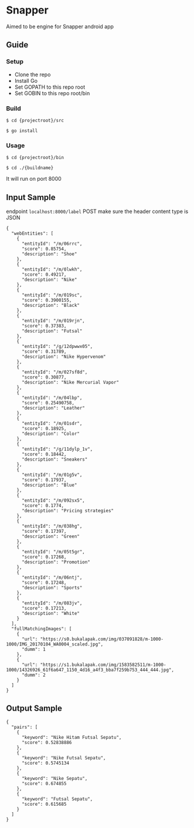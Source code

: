 # Snapper
Aimed to be engine for Snapper android app

## Guide
### Setup
- Clone the repo
- Install Go
- Set GOPATH to this repo root
- Set GOBIN to this repo root/bin

### Build
```shell
$ cd {projectroot}/src
```
```shell
$ go install
```

### Usage
```shell
$ cd {projectroot}/bin
```
```shell
$ cd ./{buildname}
```
It will run on port 8000

## Input Sample
endpoint `localhost:8000/label` POST
make sure the header content type is JSON
```console
{
  "webEntities": [
    {
      "entityId": "/m/06rrc",
      "score": 0.85754,
      "description": "Shoe"
    },
    {
      "entityId": "/m/0lwkh",
      "score": 0.49217,
      "description": "Nike"
    },
    {
      "entityId": "/m/019sc",
      "score": 0.3900155,
      "description": "Black"
    },
    {
      "entityId": "/m/019rjn",
      "score": 0.37383,
      "description": "Futsal"
    },
    {
      "entityId": "/g/12dpwwx05",
      "score": 0.31789,
      "description": "Nike Hypervenom"
    },
    {
      "entityId": "/m/027sf8d",
      "score": 0.30877,
      "description": "Nike Mercurial Vapor"
    },
    {
      "entityId": "/m/04lbp",
      "score": 0.25490758,
      "description": "Leather"
    },
    {
      "entityId": "/m/01sdr",
      "score": 0.18925,
      "description": "Color"
    },
    {
      "entityId": "/g/11dylp_1v",
      "score": 0.18442,
      "description": "Sneakers"
    },
    {
      "entityId": "/m/01g5v",
      "score": 0.17937,
      "description": "Blue"
    },
    {
      "entityId": "/m/092sx5",
      "score": 0.1774,
      "description": "Pricing strategies"
    },
    {
      "entityId": "/m/038hg",
      "score": 0.17397,
      "description": "Green"
    },
    {
      "entityId": "/m/05t5gr",
      "score": 0.17268,
      "description": "Promotion"
    },
    {
      "entityId": "/m/06ntj",
      "score": 0.17248,
      "description": "Sports"
    },
    {
      "entityId": "/m/083jv",
      "score": 0.17213,
      "description": "White"
    }
  ],
  "fullMatchingImages": [
    {
      "url": "https://s0.bukalapak.com/img/037091828/m-1000-1000/IMG_20170104_WA0004_scaled.jpg",
      "dumm": 1
    },
    {
      "url": "https://s1.bukalapak.com/img/1583582511/m-1000-1000/14326926_61f6a647_1150_4d16_a4f3_bba7f259b753_444_444.jpg",
      "dumm": 2
    }
  ]
}
```

## Output Sample
```console
{
  "pairs": [
    {
      "keyword": "Nike Hitam Futsal Sepatu",
      "score": 0.52838886
    },
    {
      "keyword": "Nike Futsal Sepatu",
      "score": 0.5745134
    },
    {
      "keyword": "Nike Sepatu",
      "score": 0.674855
    },
    {
      "keyword": "Futsal Sepatu",
      "score": 0.615685
    }
  ]
}
```
